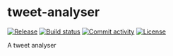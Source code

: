 # tweet-analyser

[![Release](https://img.shields.io/github/v/release/velikodniy/tweet-analyser)](https://img.shields.io/github/v/release/velikodniy/tweet-analyser)
[![Build status](https://img.shields.io/github/workflow/status/velikodniy/tweet-analyser/merge-to-main)](https://img.shields.io/github/workflow/status/velikodniy/tweet-analyser/merge-to-main)
[![Commit activity](https://img.shields.io/github/commit-activity/m/velikodniy/tweet-analyser)](https://img.shields.io/github/commit-activity/m/velikodniy/tweet-analyser)
[![License](https://img.shields.io/github/license/velikodniy/tweet-analyser)](https://img.shields.io/github/license/velikodniy/tweet-analyser)

A tweet analyser
